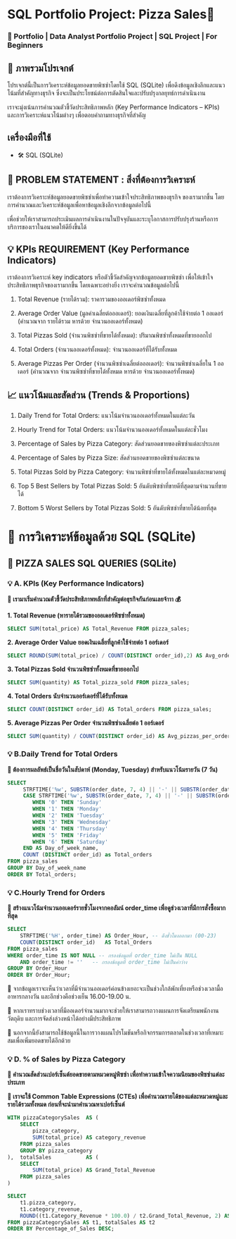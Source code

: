 # SQL Portfolio Project: Pizza Sales🍕
### 🌻 Portfolio | Data Analyst Portfolio Project | SQL Project | For Beginners
## 🍕 ภาพรวมโปรเจกต์
โปรเจกต์นี้เป็นการวิเคราะห์ข้อมูลยอดขายพิซซ่าโดยใช้ SQL (SQLite) เพื่อดึงข้อมูลเชิงลึกและแนวโน้มที่สำคัญทางธุรกิจ ซึ่งจะเป็นประโยชน์ต่อการตัดสินใจและปรับปรุงกลยุทธ์การดำเนินงาน

เราจะมุ่งเน้นการคำนวณตัวชี้วัดประสิทธิภาพหลัก (Key Performance Indicators – KPIs) และการวิเคราะห์แนวโน้มต่างๆ เพื่อตอบคำถามทางธุรกิจที่สำคัญ
## เครื่องมือที่ใช้
- 🛠 SQL (SQLite)

## 📑 PROBLEM STATEMENT : สิ่งที่ต้องการวิเคราะห์
เราต้องการวิเคราะห์ข้อมูลยอดขายพิซซ่าเพื่อทำความเข้าใจประสิทธิภาพของธุรกิจ ของเรามากขึ้น โดยการคำนวณและวิเคราะห์ข้อมูลเพื่อหาข้อมูลเชิงลึกจากข้อมูลต่อไปนี้

เพื่อช่วยให้เราสามารถประเมินผลการดำเนินงานในปัจจุบันและระบุโอกาสการปรับปรุงร้านหรือการบริการของเราในอนาคตให้ดียิ่งขึ้นได้
## 💡 KPIs REQUIREMENT (Key Performance Indicators)
เราต้องการวิเคราะห์ key indicators หรือตัวชี้วัดสำคัญจากข้อมูลยอดขายพิซซ่า เพื่อให้เข้าใจประสิทธิภาพธุรกิจของเรามากขึ้น โดยเฉพาะอย่างยิ่ง เราจะคำนวณข้อมูลต่อไปนี้

1. Total Revenue (รายได้รวม): ราคารวมของออเดอร์พิซซ่าทั้งหมด

2. Average Order Value (มูลค่าเฉลี่ยต่อออเดอร์): ยอดเงินเฉลี่ยที่ลูกค้าใช้จ่ายต่อ 1 ออเดอร์ (คำนวณจาก รายได้รวม หารด้วย จำนวนออเดอร์ทั้งหมด)

3. Total Pizzas Sold (จำนวนพิซซ่าที่ขายได้ทั้งหมด): ปริมาณพิซซ่าทั้งหมดที่ขายออกไป

4. Total Orders (จำนวนออเดอร์ทั้งหมด): จำนวนออเดอร์ที่ได้รับทั้งหมด

5. Average Pizzas Per Order (จำนวนพิซซ่าเฉลี่ยต่อออเดอร์): จำนวนพิซซ่าเฉลี่ยใน 1 ออเดอร์ (คำนวณจาก จำนวนพิซซ่าที่ขายได้ทั้งหมด หารด้วย จำนวนออเดอร์ทั้งหมด)

## 📈 แนวโน้มและสัดส่วน (Trends & Proportions)

1. Daily Trend for Total Orders: แนวโน้มจำนวนออเดอร์ทั้งหมดในแต่ละวัน

2. Hourly Trend for Total Orders: แนวโน้มจำนวนออเดอร์ทั้งหมดในแต่ละชั่วโมง

3. Percentage of Sales by Pizza Category: สัดส่วนยอดขายของพิซซ่าแต่ละประเภท

4. Percentage of Sales by Pizza Size: สัดส่วนยอดขายของพิซซ่าแต่ละขนาด

5. Total Pizzas Sold by Pizza Category: จำนวนพิซซ่าที่ขายได้ทั้งหมดในแต่ละหมวดหมู่

6. Top 5 Best Sellers by Total Pizzas Sold: 5 อันดับพิซซ่าที่ขายดีที่สุดตามจำนวนที่ขายได้

7. Bottom 5 Worst Sellers by Total Pizzas Sold: 5 อันดับพิซซ่าที่ขายได้น้อยที่สุด

# 💾 การวิเคราะห์ข้อมูลด้วย SQL (SQLite)
## 📑 PIZZA SALES SQL QUERIES (SQLite)
### 💡 A. KPIs (Key Performance Indicators)
**🌻 เรามาเริ่มคำนวณตัวชี้วัดประสิทธิภาพหลักที่สำคัญต่อธุรกิจกันก่อนเลยจ้าาา 💰**

**1. Total Revenue (หารายได้รวมของออเดอร์พิซซ่าทั้งหมด)**
```sql
SELECT SUM(total_price) AS Total_Revenue FROM pizza_sales;
```
**2. Average Order Value ยอดเงินเฉลี่ยที่ลูกค้าใช้จ่ายต่อ 1 ออร์เดอร์**
```sql
SELECT ROUND(SUM(total_price) / COUNT(DISTINCT order_id),2) AS Avg_order_value FROM pizza_sales;
```
**3. Total Pizzas Sold จำนวนพิซซ่าทั้งหมดที่ขายออกไป**
```sql
SELECT SUM(quantity) AS Total_pizza_sold FROM pizza_sales;
```
**4. Total Orders นับจำนวนออร์เดอร์ที่ได้รับทั้งหมด**
```sql
SELECT COUNT(DISTINCT order_id) AS Total_orders FROM pizza_sales;
```
**5. Average Pizzas Per Order จำนวนพิซซ่าเฉลี่ยต่อ 1 ออร์เดอร์**
```sql
SELECT SUM(quantity) / COUNT(DISTINCT order_id) AS Avg_pizzas_per_order FROM pizza_sales;
```
### 💡 B.Daily Trend for Total Orders
**🌻 ต้องการผลลัพธ์เป็นชื่อวันในสัปดาห์ (Monday, Tuesday) สำหรับแนวโน้มรายวัน (7 วัน)**
```sql
SELECT
     STRFTIME('%w', SUBSTR(order_date, 7, 4) || '-' || SUBSTR(order_date, 4, 2) || '-' || SUBSTR(order_date, 1, 2)) AS Day_of_week_number,
     CASE STRFTIME('%w', SUBSTR(order_date, 7, 4) || '-' || SUBSTR(order_date, 4, 2) || '-' || SUBSTR(order_date, 1, 2))
        WHEN '0' THEN 'Sunday'
        WHEN '1' THEN 'Monday'
        WHEN '2' THEN 'Tuesday'
        WHEN '3' THEN 'Wednesday'
        WHEN '4' THEN 'Thursday'
        WHEN '5' THEN 'Friday'
        WHEN '6' THEN 'Saturday'
     END AS Day_of_week_name,
     COUNT (DISTINCT order_id) as Total_orders     
FROM pizza_sales
GROUP BY Day_of_week_name
ORDER BY Total_orders;
```
### 💡 C.Hourly Trend for Orders
**🌻 สร้างแนวโน้มจำนวนออเดอร์รายชั่วโมงจากคอลัมน์ order_time เพื่อดูช่วงเวลาที่มีการสั่งซื้อมากที่สุด**
```sql
SELECT
    STRFTIME('%H', order_time) AS Order_Hour, -- ดึงชั่วโมงออกมา (00-23)
    COUNT(DISTINCT order_id)   AS Total_Orders
FROM pizza_sales
WHERE order_time IS NOT NULL -- กรองข้อมูลที่ order_time ไม่เป็น NULL
    AND order_time != ''   -- กรองข้อมูลที่ order_time ไม่เป็นค่าว่าง
GROUP BY Order_Hour
ORDER BY Order_Hour;
```

🍁 จากข้อมูลเราจะเห็นว่าเวลาที่มีจำนวนออเดอร์ค่อนข้างเยอะจะเป็นช่วงใกล้พักเที่ยงหรือช่วงเวลามื้ออาหารกลางวัน และอีกช่วงคือช่วงเย็น 16.00-19.00 น.

🍁 หากเราทราบช่วงเวลาที่มีออเดอร์จำนวนมากจะช่วยให้เราสามารถวางแผนการจัดเตรียมพนักงาน วัตถุดิบ และการจัดส่งล่วงหน้าได้อย่างมีประสิทธิภาพ

🍁 นอกจากนี้ยังสามารถใช้ข้อมูลนี้ในการวางแผนโปรโมชันหรือกิจกรรมการตลาดในช่วงเวลาที่เหมาะสมเพื่อเพิ่มยอดขายได้อีกด้วย
### 💡 D. % of Sales by Pizza Category
**🌻 คำนวณสัดส่วนเปอร์เซ็นต์ยอดขายตามหมวดหมู่พิซซ่า เพื่อทำความเข้าใจความนิยมของพิซซ่าแต่ละประเภท**

**🌻 เราจะใช้ Common Table Expressions (CTEs) เพื่อคำนวณรายได้ของแต่ละหมวดหมู่และรายได้รวมทั้งหมด ก่อนที่จะนำมาคำนวณหาเปอร์เซ็นต์**
```sql
WITH pizzaCategorySales  AS (
    SELECT
        pizza_category,
        SUM(total_price) AS category_revenue
    FROM pizza_sales
    GROUP BY pizza_category
),  totalSales           AS (
    SELECT
        SUM(total_price) AS Grand_Total_Revenue
    FROM pizza_sales
)

SELECT
    t1.pizza_category,
    t1.category_revenue,
    ROUND((t1.Category_Revenue * 100.0) / t2.Grand_Total_Revenue, 2) AS Percentage_of_Sales
FROM pizzaCategorySales AS t1, totalSales AS t2
ORDER BY Percentage_of_Sales DESC; 

```
